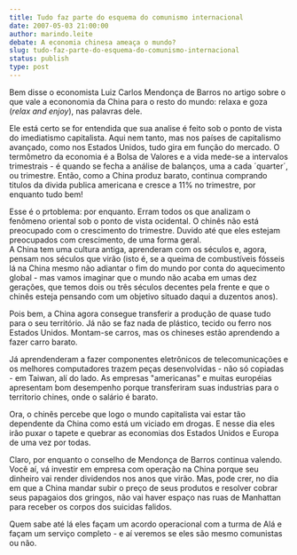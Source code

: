 ```yaml
---
title: Tudo faz parte do esquema do comunismo internacional
date: 2007-05-03 21:00:00
author: marindo.leite
debate: A economia chinesa ameaça o mundo?
slug: tudo-faz-parte-do-esquema-do-comunismo-internacional
status: publish 
type: post
---
```


  
  
Bem disse o economista Luiz Carlos Mendonça de Barros no artigo sobre o que vale a econonomia da China para o resto do mundo: relaxa e goza (*relax and enjoy*), nas palavras dele.   
  
Ele está certo se for entendida que sua analise é feito sob o ponto de vista do imediatismo capitalista. Aqui nem tanto, mas nos países de capitalismo avançado, como nos Estados Unidos, tudo gira em função do mercado. O termômetro da economia é a Bolsa de Valores e a vida mede-se a intervalos trimestrais - é quando se fecha a análise de balanços, uma a cada ´quarter´, ou trimestre. Então, como a China produz barato, continua comprando titulos da divida publica americana e cresce a 11% no trimestre, por enquanto tudo bem!  
  
Esse é o prtoblema: por enquanto. Erram todos os que analizam o fenômeno oriental sob o ponto de vista ocidental. O chinês não está preocupado com o crescimento do trimestre. Duvido até que eles estejam preocupados com crescimento, de uma forma geral.   
A China tem uma cultura antiga, aprenderam com os séculos e, agora, pensam nos séculos que virão (isto é, se a queima de combustíveis fósseis lá na China mesmo não adiantar o fim do mundo por conta do aquecimento global - mas vamos imaginar que o mundo não acaba em umas dez gerações, que temos dois ou três séculos decentes pela frente e que o chinês esteja pensando com um objetivo situado daqui a duzentos anos).  
  
Pois bem, a China agora consegue transferir a produção de quase tudo para o seu território. Já não se faz nada de plástico, tecido ou ferro nos Estados Unidos. Montam-se carros, mas os chineses estão aprendendo a fazer carro barato.   
  
Já aprendenderam a fazer componentes eletrônicos de telecomunicações e os melhores computadores trazem peças desenvolvidas - não só copiadas - em Taiwan, alí do lado. As empresas "americanas" e muitas européias apresentam bom desempenho porque transferiram suas industrias para o territorio chines, onde o salário é barato.   
  
Ora, o chinês percebe que logo o mundo capitalista vai estar tão dependente da China como está um viciado em drogas. E nesse dia eles irão puxar o tapete e quebrar as economias dos Estados Unidos e Europa de uma vez por todas.  
  
Claro, por enquanto o conselho de Mendonça de Barros continua valendo. Você aí, vá investir em empresa com operação na China porque seu dinheiro vai render dividendos nos anos que virão. Mas, pode crer, no dia em que a China mandar subir o preço de seus produtos e resolver cobrar seus papagaios dos gringos, não vai haver espaço nas ruas de Manhattan para receber os corpos dos suicidas falidos.  
  
Quem sabe até lá eles façam um acordo operacional com a turma de Alá e façam um serviço completo - e aí veremos se eles são mesmo comunistas ou não.
